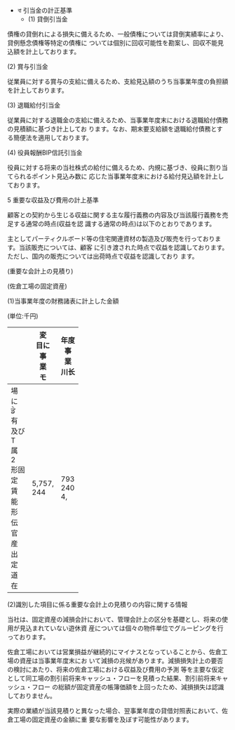 - বা 引当金の計正基準
	- (1) 貸倒引当金

債権の貸倒れによる損失に備えるため、一般債権については貸倒実績率により、貸例懸念債権等特定の債権に ついては個別に回収可能性を勘案し、回収不能見込額を計上しております。

(2) 賞与引当金

従業員に対する賞与の支給に備えるため、支給見込額のうち当事業年度の負担額を計上しております。

(3) 退職給付引当金

従業員に対する退職金の支給に備えるため、当事業年度末における退職給付債務の見積額に基づき計上してお ります。なお、期末要支給額を退職給付債務とする簡便法を適用しております。

(4) 役員報酬BIP信託引当金

役員に対する将来の当社株式の給付に備えるため、内規に基づき、役員に割り当てられるポイント見込み数に 応じた当事業年度末における給付見込額を計上しております。

5 重要な収益及び費用の計上基準

顧客との契約から生じる収益に関する主な履行義務の内容及び当該履行義務を売足する通常の時点(収益を認 識する通常の時点)は以下のとおりであります。

主としてパーティクルボード等の住宅関連資材の製造及び販売を行っております。当該販売については、顧客 に引き渡された時点で収益を認識しております。ただし、国内の販売については出荷時点で収益を認識しており ます。

(重要な会計上の見積り)

(佐倉工場の固定資産)

(1)当事業年度の財務諸表に計上した金額

(単位:千円)

|                                                                                                     | 変<br>目に<br>事<br>業<br>モ | 年度<br>事<br>業<br>川长 |
|-----------------------------------------------------------------------------------------------------|------------------------|--------------------|
| 場<br>に<br>ਡੇ<br>有<br>及び<br>T<br>属<br>2<br>形固<br>定<br>賃<br>能<br>形<br>伝<br>官<br>産<br>出<br>定<br>道<br>在 | 5,757,<br>244          | 793<br>240<br>4,   |

(2)識別した項目に係る重要な会計上の見積りの内容に関する情報

当社は、固定資産の減損会計において、管理会計上の区分を基礎とし、将来の使用が見込まれていない遊休資 産については個々の物件単位でグルーピングを行っております。

佐倉工場においては営業損益が継続的にマイナスとなっていることから、佐倉工場の資産は当事業年度末にお いて減損の兆候があります。減損損失計上の要否の検討にあたり、将来の佐倉工場における収益及び費用の予測 等を主要な仮定として同工場の割引前将来キャッシュ・フローを見積った結果、割引前将来キャッシュ・フロー の総額が固定資産の帳簿価額を上回ったため、減損損失は認識しておりません。

実際の業績が当該見積りと異なった場合、翌事業年度の貸借対照表において、佐倉工場の固定資産の金額に重 要な影響を及ぼす可能性があります。